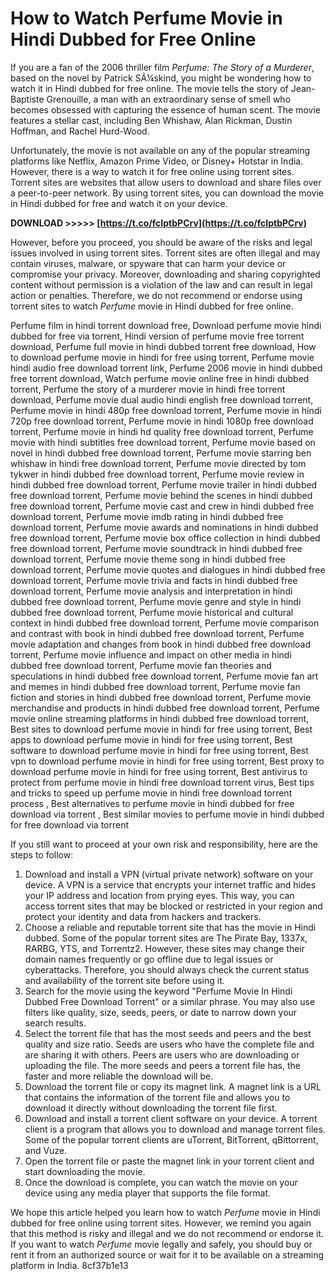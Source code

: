 
 
# How to Watch Perfume Movie in Hindi Dubbed for Free Online
 
If you are a fan of the 2006 thriller film *Perfume: The Story of a Murderer*, based on the novel by Patrick SÃ¼skind, you might be wondering how to watch it in Hindi dubbed for free online. The movie tells the story of Jean-Baptiste Grenouille, a man with an extraordinary sense of smell who becomes obsessed with capturing the essence of human scent. The movie features a stellar cast, including Ben Whishaw, Alan Rickman, Dustin Hoffman, and Rachel Hurd-Wood.
 
Unfortunately, the movie is not available on any of the popular streaming platforms like Netflix, Amazon Prime Video, or Disney+ Hotstar in India. However, there is a way to watch it for free online using torrent sites. Torrent sites are websites that allow users to download and share files over a peer-to-peer network. By using torrent sites, you can download the movie in Hindi dubbed for free and watch it on your device.
 
**DOWNLOAD >>>>> [https://t.co/fcIptbPCrv](https://t.co/fcIptbPCrv)**


 
However, before you proceed, you should be aware of the risks and legal issues involved in using torrent sites. Torrent sites are often illegal and may contain viruses, malware, or spyware that can harm your device or compromise your privacy. Moreover, downloading and sharing copyrighted content without permission is a violation of the law and can result in legal action or penalties. Therefore, we do not recommend or endorse using torrent sites to watch *Perfume* movie in Hindi dubbed for free online.
 
Perfume film in hindi torrent download free,  Download perfume movie hindi dubbed for free via torrent,  Hindi version of perfume movie free torrent download,  Perfume full movie in hindi dubbed torrent free download,  How to download perfume movie in hindi for free using torrent,  Perfume movie hindi audio free download torrent link,  Perfume 2006 movie in hindi dubbed free torrent download,  Watch perfume movie online free in hindi dubbed torrent,  Perfume the story of a murderer movie in hindi free torrent download,  Perfume movie dual audio hindi english free download torrent,  Perfume movie in hindi 480p free download torrent,  Perfume movie in hindi 720p free download torrent,  Perfume movie in hindi 1080p free download torrent,  Perfume movie in hindi hd quality free download torrent,  Perfume movie with hindi subtitles free download torrent,  Perfume movie based on novel in hindi dubbed free download torrent,  Perfume movie starring ben whishaw in hindi free download torrent,  Perfume movie directed by tom tykwer in hindi dubbed free download torrent,  Perfume movie review in hindi dubbed free download torrent,  Perfume movie trailer in hindi dubbed free download torrent,  Perfume movie behind the scenes in hindi dubbed free download torrent,  Perfume movie cast and crew in hindi dubbed free download torrent,  Perfume movie imdb rating in hindi dubbed free download torrent,  Perfume movie awards and nominations in hindi dubbed free download torrent,  Perfume movie box office collection in hindi dubbed free download torrent,  Perfume movie soundtrack in hindi dubbed free download torrent,  Perfume movie theme song in hindi dubbed free download torrent,  Perfume movie quotes and dialogues in hindi dubbed free download torrent,  Perfume movie trivia and facts in hindi dubbed free download torrent,  Perfume movie analysis and interpretation in hindi dubbed free download torrent,  Perfume movie genre and style in hindi dubbed free download torrent,  Perfume movie historical and cultural context in hindi dubbed free download torrent,  Perfume movie comparison and contrast with book in hindi dubbed free download torrent,  Perfume movie adaptation and changes from book in hindi dubbed free download torrent,  Perfume movie influence and impact on other media in hindi dubbed free download torrent,  Perfume movie fan theories and speculations in hindi dubbed free download torrent,  Perfume movie fan art and memes in hindi dubbed free download torrent,  Perfume movie fan fiction and stories in hindi dubbed free download torrent,  Perfume movie merchandise and products in hindi dubbed free download torrent,  Perfume movie online streaming platforms in hindi dubbed free download torrent,  Best sites to download perfume movie in hindi for free using torrent,  Best apps to download perfume movie in hindi for free using torrent,  Best software to download perfume movie in hindi for free using torrent,  Best vpn to download perfume movie in hindi for free using torrent,  Best proxy to download perfume movie in hindi for free using torrent,  Best antivirus to protect from perfume movie in hindi free download torrent virus,  Best tips and tricks to speed up perfume movie in hindi free download torrent process ,  Best alternatives to perfume movie in hindi dubbed for free download via torrent ,  Best similar movies to perfume movie in hindi dubbed for free download via torrent
 
If you still want to proceed at your own risk and responsibility, here are the steps to follow:
 
1. Download and install a VPN (virtual private network) software on your device. A VPN is a service that encrypts your internet traffic and hides your IP address and location from prying eyes. This way, you can access torrent sites that may be blocked or restricted in your region and protect your identity and data from hackers and trackers.
2. Choose a reliable and reputable torrent site that has the movie in Hindi dubbed. Some of the popular torrent sites are The Pirate Bay, 1337x, RARBG, YTS, and Torrentz2. However, these sites may change their domain names frequently or go offline due to legal issues or cyberattacks. Therefore, you should always check the current status and availability of the torrent site before using it.
3. Search for the movie using the keyword "Perfume Movie In Hindi Dubbed Free Download Torrent" or a similar phrase. You may also use filters like quality, size, seeds, peers, or date to narrow down your search results.
4. Select the torrent file that has the most seeds and peers and the best quality and size ratio. Seeds are users who have the complete file and are sharing it with others. Peers are users who are downloading or uploading the file. The more seeds and peers a torrent file has, the faster and more reliable the download will be.
5. Download the torrent file or copy its magnet link. A magnet link is a URL that contains the information of the torrent file and allows you to download it directly without downloading the torrent file first.
6. Download and install a torrent client software on your device. A torrent client is a program that allows you to download and manage torrent files. Some of the popular torrent clients are uTorrent, BitTorrent, qBittorrent, and Vuze.
7. Open the torrent file or paste the magnet link in your torrent client and start downloading the movie.
8. Once the download is complete, you can watch the movie on your device using any media player that supports the file format.

We hope this article helped you learn how to watch *Perfume* movie in Hindi dubbed for free online using torrent sites. However, we remind you again that this method is risky and illegal and we do not recommend or endorse it. If you want to watch *Perfume* movie legally and safely, you should buy or rent it from an authorized source or wait for it to be available on a streaming platform in India.
 8cf37b1e13
 
